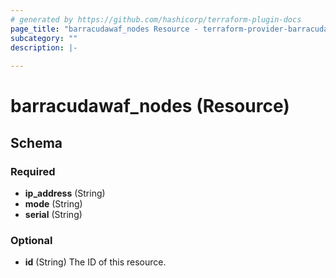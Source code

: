 ```yaml
---
# generated by https://github.com/hashicorp/terraform-plugin-docs
page_title: "barracudawaf_nodes Resource - terraform-provider-barracudawaf"
subcategory: ""
description: |-
  
---
```


# barracudawaf_nodes (Resource)





<!-- schema generated by tfplugindocs -->
## Schema

### Required

- **ip_address** (String)
- **mode** (String)
- **serial** (String)

### Optional

- **id** (String) The ID of this resource.


